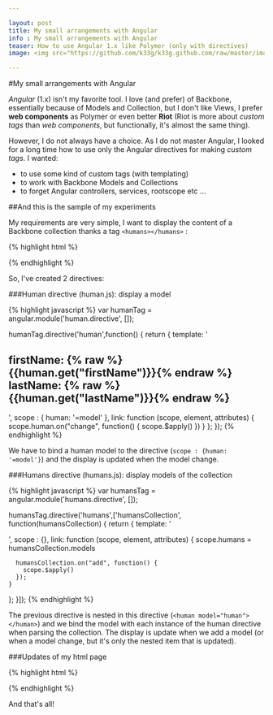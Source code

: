 ```yaml
---

layout: post
title: My small arrangements with Angular
info : My small arrangements with Angular
teaser: How to use Angular 1.x like Polymer (only with directives)
image: <img src="https://github.com/k33g/k33g.github.com/raw/master/images/angular_logo.png">

---
```


#My small arrangements with Angular

*Angular* (1.x) isn't my favorite tool. I love (and prefer) of Backbone, essentially because of Models and Collection, but I don't like Views, I prefer **web components** as Polymer or even better **Riot** (Riot is more about *custom tags* than *web components*, but functionally, it's almost the same thing).

However, I do not always have a choice. As I do not master Angular, I looked for a long time how to use only the Angular directives for making *custom tags*. I wanted:

- to use some kind of custom tags (with templating)
- to work with Backbone Models and Collections
- to forget Angular controllers, services, rootscope etc ...

##And this is the sample of my experiments

My requirements are very simple, I want to display the content of a Backbone collection thanks a tag `<humans></humans>` :

{% highlight html %}
<div>
    <humans></humans>
</div>

<script>
  var Human = Backbone.Model.extend();
  var Humans = Backbone.Collection.extend({
      model: Human
  });

  var humansCollection = new Humans([
      {id:"001", firstName:"Bob", lastName: "Morane"},
      {id:"002", firstName:"Jane", lastName: "Doe"},
      {id:"003", firstName:"John", lastName: "Doe"}
  ]);
</script>

{% endhighlight %}

So, I've created 2 directives:

###Human directive (human.js): display a model

{% highlight javascript %}
var humanTag = angular.module('human.directive', []);

humanTag.directive('human',function() {
  return {
    template: '<h2>firstName: {% raw %}{{human.get("firstName")}}{% endraw %} lastName: {% raw %}{{human.get("lastName")}}{% endraw %}</h1>',
    scope : {
      human: '=model'
    },
    link: function (scope, element, attributes) {
      scope.human.on("change", function() {
        scope.$apply()
      })
    }
  };
});
{% endhighlight %}

We have to bind a human model to the directive (`scope : {human: '=model'}`) and the display is updated when the model change.

###Humans directive (humans.js): display models of the collection

{% highlight javascript %}
var humansTag = angular.module('humans.directive', []);

humansTag.directive('humans',['humansCollection', function(humansCollection) {
  return {
    template: '<div ng-repeat="human in humans"><human model="human"></human></div>',
    scope : {},
    link: function (scope, element, attributes) {
      scope.humans = humansCollection.models

      humansCollection.on("add", function() {
        scope.$apply()
      });
    }
  };
}]);
{% endhighlight %}

The previous directive is nested in this directive (`<human model="human"></human>`) and we bind the model with each instance of the human directive when parsing the collection. The display is update when we add a model (or when a model change, but it's only the nested item that is updated).

###Updates of my html page

{% highlight html %}
<div ng-app="app">
    <humans></humans>
</div>

<script>
  // declaration of the two directives
  var app = angular.module("app", ['human.directive', 'humans.directive']);

  var Human = Backbone.Model.extend();
  var Humans = Backbone.Collection.extend({
      model: Human
  });

  var humansCollection = new Humans([
      {id:"001", firstName:"Bob", lastName: "Morane"},
      {id:"002", firstName:"Jane", lastName: "Doe"},
      {id:"003", firstName:"John", lastName: "Doe"}
  ]);

  // I add my collection as a value of app, then
  // the collection is "visible" for the humans directive
  app.value("humansCollection", humansCollection);

</script>
{% endhighlight %}

And that's all!






